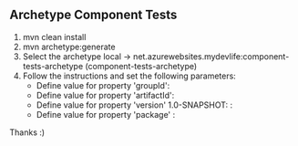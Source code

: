## Archetype Component Tests

1. mvn clean install
2. mvn archetype:generate
3. Select the archetype local -> net.azurewebsites.mydevlife:component-tests-archetype (component-tests-archetype)
4. Follow the instructions and set the following parameters:
    * Define value for property 'groupId':
    * Define value for property 'artifactId':
    * Define value for property 'version' 1.0-SNAPSHOT: :
    * Define value for property 'package' :
    
Thanks :)